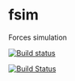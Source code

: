 # fsim

Forces simulation

[![Build status](https://ci.appveyor.com/api/projects/status/ta7kk6hvqycbtyj6?svg=true)](https://ci.appveyor.com/project/approximator/fsim)

[![Build Status](https://travis-ci.org/approximator/fsim.svg?branch=master)](https://travis-ci.org/approximator/fsim)
